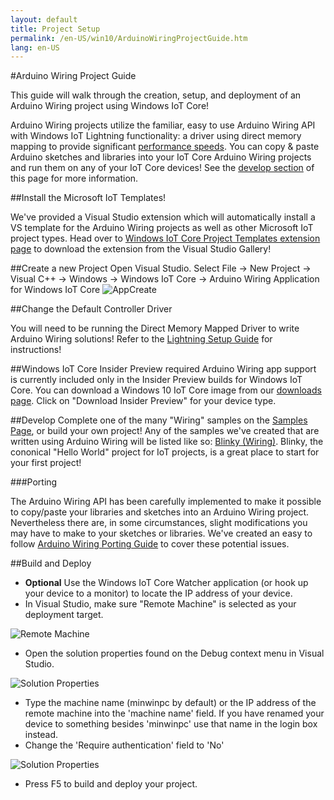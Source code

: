 ```yaml
---
layout: default
title: Project Setup
permalink: /en-US/win10/ArduinoWiringProjectGuide.htm
lang: en-US
---
```


#Arduino Wiring Project Guide

This guide will walk through the creation, setup, and deployment of an Arduino Wiring project using Windows IoT Core!

Arduino Wiring projects utilize the familiar, easy to use Arduino Wiring API with Windows IoT Lightning functionality: a driver using direct memory mapping to provide significant [performance speeds]({{site.baseurl}}\{{page.lang}}\win10\LightningPerformance.htm). You can copy & paste Arduino sketches and libraries into your IoT Core Arduino Wiring projects and run them on any of your IoT Core devices! See the <a href="#develop">develop section</a> of this page for more information.

##Install the Microsoft IoT Templates!

We've provided a Visual Studio extension which will automatically install a VS template for the Arduino Wiring projects as well as other Microsoft IoT project types. Head over to [Windows IoT Core Project Templates extension page](https://visualstudiogallery.msdn.microsoft.com/55b357e1-a533-43ad-82a5-a88ac4b01dec) to download the extension from the Visual Studio Gallery!

##Create a new Project
Open Visual Studio. Select File -> New Project -> Visual C++ -> Windows -> Windows IoT Core -> Arduino Wiring Application for Windows IoT Core
![AppCreate]({{site.baseurl}}/images/arduino_wiring/appcreate.png)

##Change the Default Controller Driver

You will need to be running the Direct Memory Mapped Driver to write Arduino Wiring solutions! Refer to the [Lightning Setup Guide]({{site.baseurl}}\{{page.lang}}\win10\LightningSetup.htm) for instructions!

##Windows IoT Core Insider Preview required
Arduino Wiring app support is currently included only in the Insider Preview builds for Windows IoT Core.
You can download a Windows 10 IoT Core image from our [downloads page]({{site.baseurl}}/{{page.lang}}/Downloads.htm ). Click on "Download Insider Preview" for your device type.

<A name="develop"></a>

##Develop
Complete one of the many "Wiring" samples on the [Samples Page]({{site.baseurl}}\{{page.lang}}\win10\StartCoding.htm), or build your own project! Any of the samples we've created that are written using Arduino Wiring will be listed like so: [Blinky (Wiring)]({{site.baseurl}}\{{page.lang}}\win10\samples\arduino-wiring\HelloBlinky.htm). Blinky, the cononical "Hello World" project for IoT projects, is a great place to start for your first project!

###Porting

The Arduino Wiring API has been carefully implemented to make it possible to copy/paste your libraries and sketches into an Arduino Wiring project. Nevertheless there are, in some circumstances, slight modifications you may have to make to your sketches or libraries. We've created an easy to follow [Arduino Wiring Porting Guide]({{site.baseurl}}/{{page.lang}}/win10/ArduinoWiringPortingGuide.htm) to cover these potential issues.

##Build and Deploy

- **Optional** Use the Windows IoT Core Watcher application (or hook up your device to a monitor) to locate the IP address of your device.
- In Visual Studio, make sure "Remote Machine" is selected as your deployment target.

![Remote Machine]({{site.baseurl}}/images/arduino_wiring/wiringapp_remotemachine.png)

- Open the solution properties found on the Debug context menu in Visual Studio.

![Solution Properties]({{site.baseurl}}/images/arduino_wiring/wiringapp_properties.png)

- Type the machine name (minwinpc by default) or the IP address of the remote machine into the 'machine name' field. If you have renamed your device to something besides 'minwinpc' use that name in the login box instead.
- Change the 'Require authentication' field to 'No'

![Solution Properties]({{site.baseurl}}/images/arduino_wiring/wiringapp_properties2.png)


- Press F5 to build and deploy your project.
